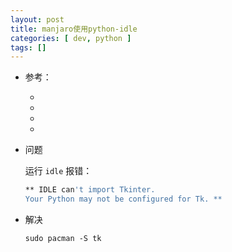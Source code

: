 ```yaml
---
layout: post
title: manjaro使用python-idle
categories: [ dev, python ]
tags: []
---
```


* 参考：
  * []()
  * []()
  * []()
  * []()

* 问题

    运行 `idle` 报错：

    ~~~bash
    ** IDLE can't import Tkinter.
    Your Python may not be configured for Tk. **
    ~~~

* 解决

    `sudo pacman -S tk`



